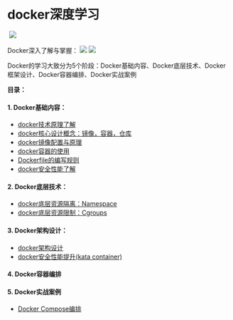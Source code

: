 # docker深度学习
​	![](images/logo.png)

Docker深入了解与掌握： ![](<https://img.shields.io/badge/docker-19.0.3.6-blue>)   ![](<https://img.shields.io/badge/author-%E7%8E%8B%E6%B5%B7%E9%A3%9E-blue>)

Docker的学习大致分为5个阶段：Docker基础内容、Docker底层技术、Docker框架设计、Docker容器编排、Docker实战案例

**目录：**

#### 1. Docker基础内容：

- [docker技术原理了解](1.Docker技术原理.md)
- [docker核心设计概念：镜像，容器，仓库](2.Docker容器、镜像、仓库.md)
- [docker镜像配置与原理](3.Docker镜像配置与原理.md)
- [docker容器的使用](4.Docker容器的使用.md)
- [Dockerfile的编写规则](5.Dockerfile的编写规则.md)
- [docker安全性能了解](7.Docker安全性能了解.md)

#### **2. Docker底层技术：**

- [docker底层资源隔离：Namespace](9.Docker底层资源隔离namespace.md)
- [docker底层资源限制：Cgroups](10.Docker底层资源限制cgroups.md)

#### 3. Docker架构设计：

- [docker架构设计](6.Docker架构设计.md)
- [docker安全性能提升(kata container)](8.Docker安全性能提升.md)

#### 4. Docker容器编排

#### 5. Docker实战案例

 - [Docker Compose编排](./实战演示/Docker-Compose编排技术.md)

